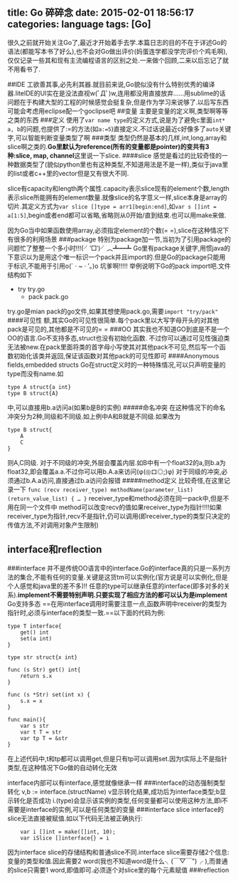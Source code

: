 title: Go 碎碎念
date: 2015-02-01 18:56:17
categories: language
tags: [Go]
---
很久之前就开始关注Go了,最近才开始着手去学.本篇日志的目的不在于详述Go的语法(都能写本书了好么),也不会对Go做出评价(妈蛋连学都没学完评价个鸡毛啊),仅仅记录一些其和现有主流编程语言的区别之处.一来做个回顾,二来以后忘记了就不用看书了.
<!--more-->
##IDE
工欲善其事,必先利其器.就目前来说,Go貌似没有什么特别优秀的编译器.liteIDE的UI实在是没法直视w(ﾟДﾟ)w,连用都没用直接放弃......用sublime的话问题在于构建大型的工程的时候感觉会挺复杂,但是作为学习来说够了.以后写东西可能会考虑用eclipse配一个goclipse吧
##变量
主要是变量的定义啊,类型啊等等之类的东西
###定义
使用了`var name type`的定义方式,说是为了避免c里面`int* a, b`的问题,也提供了:=的方法(如`a:=5`)直接定义.不过话说最近c好像多了`auto`关键字,可以智能判断变量类型了啊
###类型
类型仍然是基本的几样,int,long,array和slice啊之类的.**Go里默认为reference(所有的变量都是pointer)的变共有3种:slice, map, channel**这里说一下slice.
####slice
感觉是看过的比较奇怪的一种数据类型了(貌似python里也有这种类型,不知道用法是不是一样),类似于java里的list或者c++里的vector但是又有很大不同.

slice有capacity和length两个属性.capacity表示slice现有的element个数,length表示slice所能拥有的element数量.就像slice的名字意义一样,slice本身是array的切片.其定义方式为`var slice []type = arr1[begin:end]`,如`var s []int = a[1:5]`,begin或者end都可以省略,省略则从0开始/直到结束.也可以用make来做.

因为Go当中如果函数使用array,必须指定element的个数(= =),slice在这种情况下有很多的利用场景
###package
特别为package加一节,当初为了引用package的问题忙了整整一个多小时!!!(╯‵□′)╯︵┻━┻ 
Go里有package关键字,用惯java的下意识以为是用这个唯一标识一个pack并且import的.但是Go的package只能用于标识,不能用于引用o(\` · ~ · ′。)o 坑爹啊!!!!!
举例说明下Go的pack import吧.文件结构如下
- try
	try.go
	- pack
    	pack.go

try.go是mian pack的go文件,如果其想使用pack.go,需要`import "try/pack"`
####可见性
额,其实Go的可见性很简单.每个pack里以大写字母开头的对其他pack是可见的,其他都是不可见的= =
###OO
其实我也不知道GO到底是不是一个OO的语言.Go不支持多态,struct也没有初始化函数.
不过你可以通过可见性强迫类无法被new.在pack里面将类的首字母小写使其对其他pack不可见,然后写一个函数初始化该类并返回,保证该函数对其他pack的可见性即可
####Anonymous fields,embedded structs
Go在struct定义时的一种特殊情况,可以只声明变量的type而没有name.如

    type A struct{a int}
    type B struct{A}
中,可以直接用b.a访问a(如果b是B的实例)
#####命名冲突
在这种情况下的命名冲突分为2种,同级和不同级.如上例中A和B就是不同级.如果改为
```
type B struct{
	A
    C
}
```
则A,C同级.
对于不同级的冲突,外层会覆盖内层.如B中有一个float32的a,则b.a为float32,即会覆盖a.a.不过你可以用b.A.a来访问(φ(◎ロ◎;)φ)
对于同级的冲突,必须通过b.A.a访问,直接通过b.a访问会报错
#####method定义
比较奇怪,在这里记录一下
`func (recv receiver_type) methodName(parameter_list) (return_value_list) { … }`
receiver_type和method必须在同一pack中,但是不用在同一个文件中
method可以改变recv的值如果receiver_type为指针!!!!如果receiver_type为指针,recv不是指针,仍可以调用(即receiver_type的类型只决定的传值方法,不对调用对象产生限制)
## interface和reflection
###interface
并不是传统OO语言中的interface.Go的interface真的只是一系列方法的集合,不能有任何的变量.关键是这货tm可以实例化(官方说是可以实例化,但是个人感觉和java里的差不多)!!
任意的type可以继承任意的interface(即多对多的关系).**implement不需要特别声明.只要实现了相应方法的都可以认为是implement**
Go支持多态
==在用interface调用时需要注意一点,函数声明中receiver的类型为指针时,必须与interface的类型一致.==以下面的代码为例:
```
type T interface{
	get() int
    set(a int)
}

type str struct{x int}

func (s Str) get() int{
	return s.x
}

func (s *Str) set(int x) {
	s.x = x
}

func main(){
	var s str
    var t T = str
    var tp T = &str
}
```
在上述代码中,t和tp都可以调用get,但是只有tp可以调用set.因为t实际上不是指针类型,在这种情况下Go做的自动转化无效

interface内部可以有interface,感觉就像继承一样
###interface的动态强制类型转化
v,b := interface.(structName)
v显示转化结果,成功后为interface类型;b显示转化是否成功
i.(type)会显示该实例的类型,任何变量都可以使用这种方法,即i不需要是interface的实例,可以是任何类型的变量
###interface slice
interface的slice无法直接被赋值.如以下代码无法被正确执行:
```
	var i []int = make([]int, 10);
	var iSlice []interface{} = i
```
因为interface slice的存储结构和普通slice不同.interface slice需要存储2个信息:变量的类型和值.因此需要2 word(我也不知道word是什么╮(￣▽￣")╭ ),而普通的slice只需要1 word,即值即可.必须逐个对slice里的每个元素赋值
###reflection

